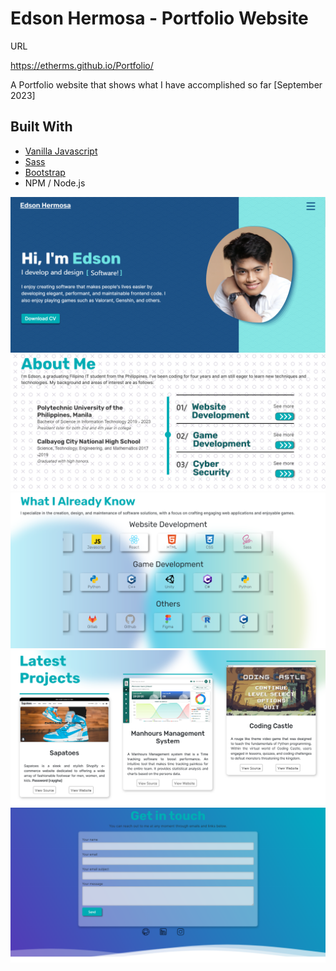 <h1>Edson Hermosa - Portfolio Website</h1>
<p>URL</p><a href="https://etherms.github.io/Portfolio/">https://etherms.github.io/Portfolio/</a>
<p>A Portfolio website that shows what I have accomplished so far [September 2023]<p>

<h2>Built With</h2>
<ul>
    <li><a href="http://vanilla-js.com">Vanilla Javascript</a></li>
    <li><a href="https://sass-lang.com">Sass</a></li>
    <li><a href="https://getbootstrap.com">Bootstrap</a></li>
    <li>NPM / Node.js</li>
</ul>
<img src="./Assets/img/preview1.png">
<img src="./Assets/img/preview2.png">
<img src="./Assets/img/preview3.png">
<img src="./Assets/img/preview4.png">
<img src="./Assets/img/preview5.png">
